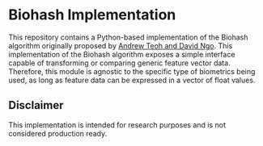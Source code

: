 # Biohash Implementation

This repository contains a Python-based implementation of the Biohash algorithm originally
proposed by [Andrew Teoh and David Ngo](https://doi.org/10.1016/j.patrec.2004.11.021). This 
implementation of the Biohash algorithm exposes a simple interface capable of transforming or
comparing generic feature vector data. Therefore, this module is agnostic to the specific type
of biometrics being used, as long as feature data can be expressed in a vector of float values.

## Disclaimer

This implementation is intended for research purposes and is not considered production ready.

